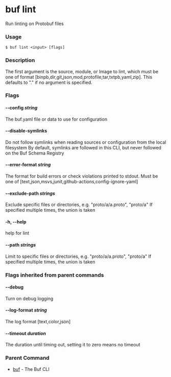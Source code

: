 # buf lint

Run linting on Protobuf files

### Usage

```console
$ buf lint <input> [flags]
```

### Description

The first argument is the source, module, or Image to lint, which must be one of format \[binpb,dir,git,json,mod,protofile,tar,txtpb,yaml,zip\]. This defaults to "." if no argument is specified.

### Flags

#### \--config _string_

The buf.yaml file or data to use for configuration

#### \--disable-symlinks

Do not follow symlinks when reading sources or configuration from the local filesystem By default, symlinks are followed in this CLI, but never followed on the Buf Schema Registry

#### \--error-format _string_

The format for build errors or check violations printed to stdout. Must be one of \[text,json,msvs,junit,github-actions,config-ignore-yaml\]

#### \--exclude-path _strings_

Exclude specific files or directories, e.g. "proto/a/a.proto", "proto/a" If specified multiple times, the union is taken

#### \-h, --help

help for lint

#### \--path _strings_

Limit to specific files or directories, e.g. "proto/a/a.proto", "proto/a" If specified multiple times, the union is taken

### Flags inherited from parent commands

#### \--debug

Turn on debug logging

#### \--log-format _string_

The log format \[text,color,json\]

#### \--timeout _duration_

The duration until timing out, setting it to zero means no timeout

### Parent Command

- [buf](../) - The Buf CLI
